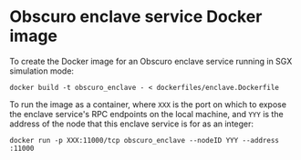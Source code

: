 # Obscuro enclave service Docker image

To create the Docker image for an Obscuro enclave service running in SGX simulation mode:

    docker build -t obscuro_enclave - < dockerfiles/enclave.Dockerfile

To run the image as a container, where `XXX` is the port on which to expose the enclave service's RPC endpoints on the 
local machine, and `YYY` is the address of the node that this enclave service is for as an integer:

    docker run -p XXX:11000/tcp obscuro_enclave --nodeID YYY --address :11000